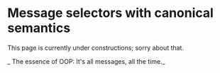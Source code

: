 # Message selectors with canonical semantics
This page is currently under constructions; sorry about that.

_
The essence of OOP: It's all messages, all the time._

